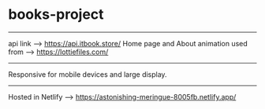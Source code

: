 # books-project

<hr>

api link --> https://api.itbook.store/
Home page and About animation used from --> https://lottiefiles.com/

<hr>

Responsive for mobile devices and large display.

<hr>

Hosted in Netlify --> https://astonishing-meringue-8005fb.netlify.app/
